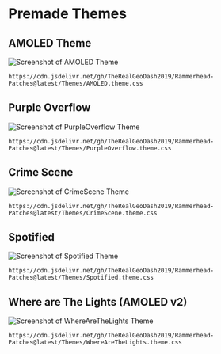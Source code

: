 # Premade Themes 

AMOLED Theme
---------------
![Screenshot of AMOLED Theme](https://user-images.githubusercontent.com/60702045/208564950-268d3523-33c8-4b2a-99a5-45770be7daea.png)
```
https://cdn.jsdelivr.net/gh/TheRealGeoDash2019/Rammerhead-Patches@latest/Themes/AMOLED.theme.css
```

Purple Overflow
---------------
![Screenshot of PurpleOverflow Theme](https://user-images.githubusercontent.com/60702045/212169549-2df62b9c-d183-495d-99f6-d526506cf16f.png)
```
https://cdn.jsdelivr.net/gh/TheRealGeoDash2019/Rammerhead-Patches@latest/Themes/PurpleOverflow.theme.css
```

Crime Scene
---------------
![Screenshot of CrimeScene Theme](https://user-images.githubusercontent.com/60702045/212174657-30c5e148-07ab-4bb9-8de7-a8a2de26bf81.png)
```
https://cdn.jsdelivr.net/gh/TheRealGeoDash2019/Rammerhead-Patches@latest/Themes/CrimeScene.theme.css
```

Spotified
---------------
![Screenshot of Spotified Theme](https://user-images.githubusercontent.com/60702045/212178021-335fa80c-8958-48e8-a187-f6cff13c86bd.png)
```
https://cdn.jsdelivr.net/gh/TheRealGeoDash2019/Rammerhead-Patches@latest/Themes/Spotified.theme.css
```

Where are The Lights (AMOLED v2)
---------------
![Screenshot of WhereAreTheLights Theme](https://user-images.githubusercontent.com/60702045/212180984-f917b436-606e-41ac-962a-a658631a3cd2.png)
```
https://cdn.jsdelivr.net/gh/TheRealGeoDash2019/Rammerhead-Patches@latest/Themes/WhereAreTheLights.theme.css
```
